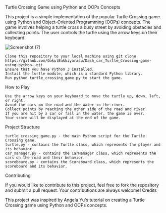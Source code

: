 Turtle Crossing Game using Python and OOPs Concepts

This project is a simple implementation of the popular Turtle Crossing game using Python and Object-Oriented Programming (OOPs) concepts. The game involves helping a turtle cross a busy street by avoiding obstacles and collecting points. The user controls the turtle using the arrow keys on their keyboard.

![Screenshot (7)](https://user-images.githubusercontent.com/87391223/229879989-122a7c47-9336-4ea4-9be8-cfe6213e1429.png)


    Clone this repository to your local machine using git clone https://github.com/GokulBakkiyarasu/Dash_car_Turtle_Crossing-game-using-python-.git
    Ensure that you have Python 3 installed.
    Install the turtle module, which is a standard Python library.
    Run python turtle_crossing_game.py to start the game.

How to Play

    Use the arrow keys on your keyboard to move the turtle up, down, left, or right.
    Avoid the cars on the road and the water in the river.
    Collect points by reaching the other side of the road and river.
    If you are hit by a car or fall in the water, the game is over.
    Your score will be displayed at the end of the game.

Project Structure

    turtle_crossing_game.py - the main Python script for the Turtle Crossing game.
    turtle.py - contains the Turtle class, which represents the player and its behavior.
    car_manager.py - contains the CarManager class, which represents the cars on the road and their behavior.
    scoreboard.py - contains the Scoreboard class, which represents the scoreboard and its behavior.

Contributing

If you would like to contribute to this project, feel free to fork the repository and submit a pull request. Your contributions are always welcome!
Credits

This project was inspired by Angela Yu's tutorial on creating a Turtle Crossing game using Python and OOPs concepts.
